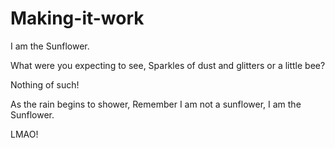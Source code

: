 # Making-it-work
I am the Sunflower.

What were you expecting to see,
Sparkles of dust and glitters or a little bee?

Nothing of such! 

As the rain begins to shower,
Remember I am not a sunflower, I am the Sunflower.

LMAO!
